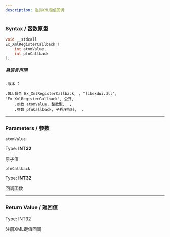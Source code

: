 ```yaml
---
description: 注册XML键值回调
---
```


### Syntax / 函数原型

```C++
void __stdcall 
Ex_XmlRegisterCallback (
    int atomValue,
    int pfnCallback
);
```

##### 易语言声明

```Elang
.版本 2

.DLL命令 Ex_XmlRegisterCallback, , "libexdui.dll", "Ex_XmlRegisterCallback", 公开, 
    .参数 atomValue, 整数型,  , 
    .参数 pfnCallback, 子程序指针,  , 
```

---

### Parameters / 参数

`atomValue`

Type: **INT32**

原子值

`pfnCallback`

Type: **INT32**

回调函数

---

### Return Value / 返回值

Type: INT32

注册XML键值回调
